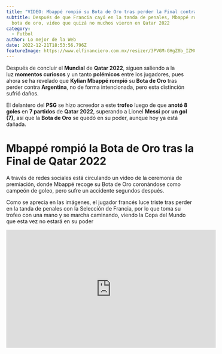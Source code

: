 ```yaml
---
title: "VIDEO: Mbappé rompió su Bota de Oro tras perder la Final contra Argentina"
subtitle: Después de que Francia cayó en la tanda de penales, Mbappé rompió su
  bota de oro, video que quizá no muchos vieron en Qatar 2022
category:
  - Futbol
author: Lo mejor de la Web
date: 2022-12-21T18:53:56.796Z
featureImage: https://www.elfinanciero.com.mx/resizer/3PVGM-GHgZ8b_IZMGs7eJ1kDV4w=/800x0/filters:format(jpg):quality(70)/cloudfront-us-east-1.images.arcpublishing.com/elfinanciero/UKYRW7XJO5HUJLT3Q7BEDAEYTI.jpg
---
```

Después de concluir el **Mundial** de **Qatar 2022**, siguen saliendo a la luz **momentos curiosos** y un tanto **polémicos** entre los jugadores, pues ahora se ha revelado que **Kylian Mbappé rompió** su **Bota de Oro** tras perder contra **Argentina**, no de forma intencionada, pero esta distinción sufrió daños.

El delantero del **PSG** se hizo acreedor a este **trofeo** luego de que **anotó 8 goles** en **7 partidos** de **Qatar 2022**, superando a Lionel **Messi** por **un gol (7),** así que la **Bota de Oro** se quedó en su poder, aunque hoy ya está dañada.

# Mbappé rompió la Bota de Oro tras la Final de Qatar 2022


A través de redes sociales está circulando un video de la ceremonia de premiación, donde Mbappé recoge su Bota de Oro coronándose como campeón de goleo, pero sufre un accidente segundos después.

Como se aprecia en las imágenes, el jugador francés luce triste tras perder en la tanda de penales con la Selección de Francia, por lo que toma su trofeo con una mano y se marcha caminando, viendo la Copa del Mundo que esta vez no estará en su poder

<iframe width="560" height="315" src="https://www.youtube.com/embed/TzYFOMjECDQ" title="YouTube video player" frameborder="0" allow="accelerometer; autoplay; clipboard-write; encrypted-media; gyroscope; picture-in-picture" allowfullscreen></iframe>